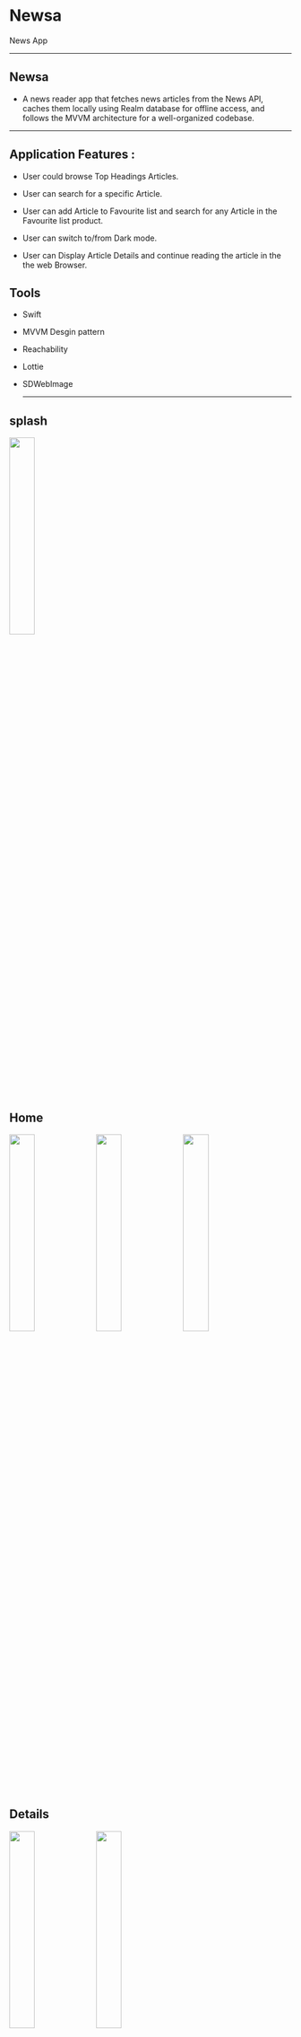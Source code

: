 # Newsa
News App
<hr>

<h2>Newsa</h2>

-  A news reader app that fetches news articles from the News API,
   caches them locally using Realm database for offline access,
   and follows the MVVM architecture for a well-organized codebase.

<hr>

<h2>Application Features :</h2>


- User could browse Top Headings Articles.

- User can search for a specific Article.

- User can add Article to Favourite list and search for any Article in the Favourite list product.

- User can switch to/from Dark mode. 

- User can Display Article Details and continue reading the article in the the web Browser. 

<h2>Tools </h2>

- Swift

- MVVM Desgin pattern

- Reachability
  
- Lottie
  
- SDWebImage
  <hr>
  
<h2>splash</h2> 

<img src="https://github.com/Asalah3/Newsa/assets/88517428/5595fbbd-df0f-4dbe-ac35-770ecafa006e" width=30% height=30%>

<h2>Home</h2> 

<img src="https://github.com/Asalah3/Newsa/assets/88517428/1424df5c-51dd-4a1b-a8bc-3319242fdbfa" width=30% height=30%>
<img src="https://github.com/Asalah3/Newsa/assets/88517428/e9e7e760-9851-4ae6-aa4f-d81e10fcef20" width=30% height=30%>
<img src="https://github.com/Asalah3/Newsa/assets/88517428/e2a98dce-2669-4bf8-a4f5-472401c577fc" width=30% height=30%>

<h2>Details</h2> 

<img src="https://github.com/Asalah3/Newsa/assets/88517428/fa465ad9-179b-4498-9484-f9ec785613ea" width=30% height=30%>
<img src="https://github.com/Asalah3/Newsa/assets/88517428/d0b6323d-8375-4426-8114-dd286228c967" width=30% height=30%>

<h2>Favourite</h2> 

<img src="https://github.com/Asalah3/Newsa/assets/88517428/9f0c96dc-ac06-47bd-a465-b9d846ac96d5" width=30% height=30%>
<img src="https://github.com/Asalah3/Newsa/assets/88517428/0e2124e4-9567-44fc-99d1-b71503964eaf" width=30% height=30%>
